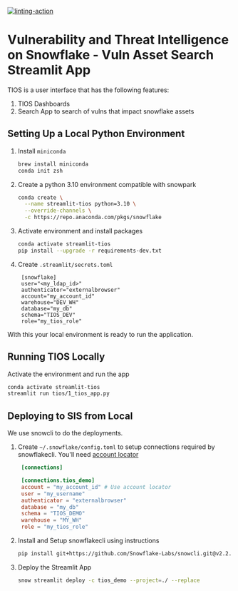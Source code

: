 [![linting-action](https://github.com/sfc-gh-pkommini/tios/actions/workflows/ci.yaml/badge.svg)](https://github.com/sfc-gh-pkommini/tios/actions/workflows/ci.yaml)

# Vulnerability and Threat Intelligence on Snowflake - Vuln Asset Search Streamlit App

TIOS is a user interface that has the following features:

1. TIOS Dashboards
2. Search App to search of vulns that impact snowflake assets

## Setting Up a Local Python Environment

1. Install `miniconda`

   ```sh
   brew install miniconda
   conda init zsh
   ```

1. Create a python 3.10 environment compatible with snowpark

   ```sh
   conda create \
     --name streamlit-tios python=3.10 \
     --override-channels \
     -c https://repo.anaconda.com/pkgs/snowflake
   ```

1. Activate environment and install packages

   ```sh
   conda activate streamlit-tios
   pip install --upgrade -r requirements-dev.txt
   ```

1. Create `.streamlit/secrets.toml`

   ```
    [snowflake]
    user="<my_ldap_id>"
    authenticator="externalbrowser"
    account="my_account_id"
    warehouse="DEV_WH"
    database="my_db"
    schema="TIOS_DEV"
    role="my_tios_role"
   ```

With this your local environment is ready to run the application.

## Running TIOS Locally

Activate the environment and run the app

```sh
conda activate streamlit-tios
streamlit run tios/1_tios_app.py
```

## Deploying to SIS from Local

We use snowcli to do the deployments.

1. Create `~/.snowflake/config.toml` to setup connections required by snowflakecli. You'll need [account locator](https://docs.snowflake.com/en/user-guide/admin-account-identifier#finding-the-organization-and-account-name-for-an-account)

   ```conf
    [connections]

    [connections.tios_demo]
    account = "my_account_id" # Use account locator
    user = "my_username"
    authenticator = "externalbrowser"
    database = "my_db"
    schema = "TIOS_DEMO"
    warehouse = "MY_WH"
    role = "my_tios_role"
   ```

1. Install and Setup snowflakecli using instructions

   ```bash
   pip install git+https://github.com/Snowflake-Labs/snowcli.git@v2.2.0
   ```

1. Deploy the Streamlit App

   ```bash
   snow streamlit deploy -c tios_demo --project=./ --replace
   ```
